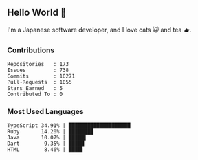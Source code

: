 ## Hello World 👋

I'm a Japanese software developer, and I love cats 😺 and tea 🫖.

### Contributions

    Repositories   : 173
    Issues         : 738
    Commits        : 10271
    Pull-Requests  : 1055
    Stars Earned   : 5
    Contributed To : 0

### Most Used Languages

    TypeScript 34.91% | ████████████████████
    Ruby       14.20% | ████████
    Java       10.07% | █████▌
    Dart        9.35% | █████
    HTML        8.46% | ████▌

